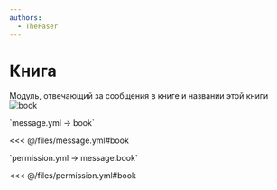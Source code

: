 ```yaml
---
authors:
  - TheFaser
---
```


# Книга

Модуль, отвечающий за сообщения в книге и названии этой книги
![book](/book.gif)

[//]: # (message.yml)
<!--@include: @/parts/words.md#setting-->
<!--@include: @/parts/words.md#path--> `message.yml → book`

<!--@include: @/parts/words.md#default-->
<<< @/files/message.yml#book

<!--@include: @/parts/enable.md-->

[//]: # (permission.yml)
<!--@include: @/parts/words.md#permission-->
<!--@include: @/parts/words.md#path--> `permission.yml → message.book`

<!--@include: @/parts/words.md#default-->
<<< @/files/permission.yml#book

<!--@include: @/parts/permission/permissionTier3.md-->